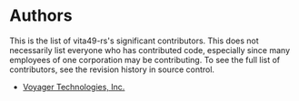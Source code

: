 # Authors
<!--
SPDX-FileCopyrightText: 2025 The vita49-rs Authors

SPDX-License-Identifier: MIT OR Apache-2.0
-->

This is the list of vita49-rs's significant contributors.
This does not necessarily list everyone who has contributed code,
especially since many employees of one corporation may be contributing.
To see the full list of contributors, see the revision history in
source control.

- [Voyager Technologies, Inc.](https://voyagertechnologies.com)
